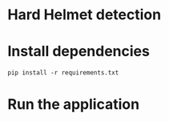 # Hard Helmet detection

# Install dependencies
```
pip install -r requirements.txt
```

# Run the application
```
 
```


